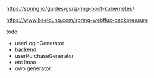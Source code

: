 https://spring.io/guides/gs/spring-boot-kubernetes/

https://www.baeldung.com/spring-webflux-backpressure

todo:

- userLoginGenerator
- backend
- userPurchaseGenerator
- etc lmao
- owo generator
